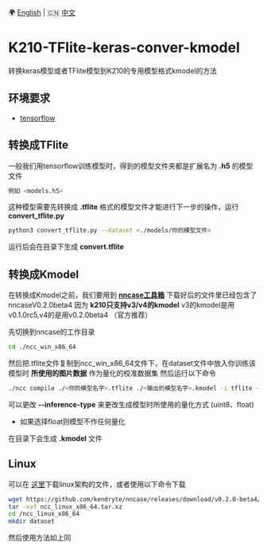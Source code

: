 🌍 [English](README.md) | 🇨🇳 [中文](README.zh-CN.md)

# K210-TFlite-keras-conver-kmodel
转换keras模型或者TFlite模型到K210的专用模型格式kmodel的方法

## 环境要求
- [tensorflow](https://tensorflow.google.cn/install)

## 转换成TFlite
一般我们用tensorflow训练模型时，得到的模型文件夹都是扩展名为 __.h5__ 的模型文件
```bash
例如 <models.h5>
```
这种模型需要先转换成 __.tflite__ 格式的模型文件才能进行下一步的操作，运行 __convert_tflite.py__
```bash
python3 convert_tflite.py --dataset <./models/你的模型文件>
 ```
运行后会在目录下生成 __convert.tflite__

## 转换成Kmodel
在转换成Kmodel之前，我们要用到 __[nncase工具箱](https://github.com/kendryte/nncase/tree/release/1.0)__ 下载好后的文件里已经包含了 nncaseV0.2.0beta4 因为 __k210只支持v3/v4的kmodel__ v3的kmodel是用v0.1.0rc5,v4的是用v0.2.0beta4 （官方推荐）

先切换到nncase的工作目录
```bash
cd ./ncc_win_x86_64
```
然后把.tflite文件复制到ncc_win_x86_64文件下，在dataset文件中放入你训练该模型时 __所使用的图片数据__ 作为量化的校准数据集
然后运行以下命令
```bash
./ncc compile ./<你的模型名字>.tflite ./<输出的模型名字>.kmodel -i tflite -o kmodel --dataset dataset --inference-type uint8
```
可以更改 __--inference-type__ 来更改生成模型时所使用的量化方式 (uint8、float)
- 如果选择float则模型不作任何量化

在目录下会生成 __.kmodel__ 文件

## Linux

可以在 [这里](https://github.com/kendryte/nncase/releases/tag/v0.2.0-beta4)下载linux架构的文件，或者使用以下命令下载
```bash
wget https://github.com/kendryte/nncase/releases/download/v0.2.0-beta4/ncc_linux_x86_64.tar.xz
tar -xvf ncc_linux_x86_64.tar.xz
cd /ncc_linux_x86_64
mkdir dataset
```
然后使用方法如上同